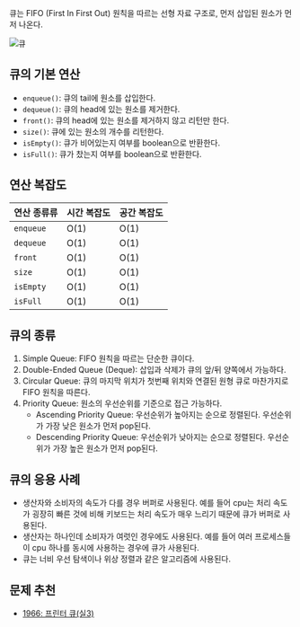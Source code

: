 큐는 FIFO (First In First Out) 원칙을 따르는 선형 자료 구조로, 먼저 삽입된 원소가 먼저 나온다.

![큐](https://media.geeksforgeeks.org/wp-content/uploads/20241212130245410876/Representation-of-Queue-Data-Structure.webp)

## 큐의 기본 연산
- `enqueue()`: 큐의 tail에 원소를 삽입한다.
- `dequeue()`: 큐의 head에 있는 원소를 제거한다.
- `front()`: 큐의 head에 있는 원소를 제거하지 않고 리턴만 한다. 
- `size()`: 큐에 있는 원소의 개수를 리턴한다.
- `isEmpty()`: 큐가 비어있는지 여부를 boolean으로 반환한다.
- `isFull()`: 큐가 찼는지 여부를 boolean으로 반환한다.

## 연산 복잡도
| 연산 종류류     | 시간 복잡도 | 공간 복잡도 |
|--------------|------------|------------|
| `enqueue` | O(1)       | O(1)       |
| `dequeue` | O(1)       | O(1)       |
| `front` | O(1) | O(1)       |
| `size` | O(1)      | O(1)       |
| `isEmpty` | O(1) | O(1) |
| `isFull` | O(1) | O(1)   |


## 큐의 종류
1. Simple Queue: FIFO 원칙을 따르는 단순한 큐이다.
2. Double-Ended Queue (Deque): 삽입과 삭제가 큐의 앞/뒤 양쪽에서 가능하다.
3. Circular Queue: 큐의 마지막 위치가 첫번째 위치와 연결된 원형 큐로 마찬가지로 FIFO 원칙을 따른다.
4. Priority Queue: 원소의 우선순위를 기준으로 접근 가능하다.
	- Ascending Priority Queue: 우선순위가 높아지는 순으로 정렬된다. 우선순위가 가장 낮은 원소가 먼저 pop된다.
	- Descending Priority Queue: 우선순위가 낮아지는 순으로 정렬된다. 우선순위가 가장 높은 원소가 먼저 pop된다.

## 큐의 응용 사례
- 생산자와 소비자의 속도가 다를 경우 버퍼로 사용된다. 예를 들어 cpu는 처리 속도가 굉장히 빠른 것에 비해 키보드는 처리 속도가 매우 느리기 때문에 큐가 버퍼로 사용된다.
- 생산자는 하나인데 소비자가 여럿인 경우에도 사용된다. 예를 들어 여러 프로세스들이 cpu 하나를 동시에 사용하는 경우에 큐가 사용된다.
- 큐는 너비 우선 탐색이나 위상 정렬과 같은 알고리즘에 사용된다.

## 문제 추천
- [1966: 프린터 큐(실3)](https://www.acmicpc.net/problem/1966)
